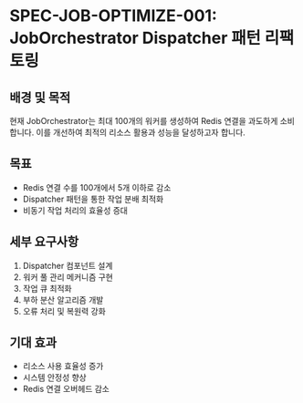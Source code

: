 # SPEC-JOB-OPTIMIZE-001: JobOrchestrator Dispatcher 패턴 리팩토링

## 배경 및 목적
현재 JobOrchestrator는 최대 100개의 워커를 생성하여 Redis 연결을 과도하게 소비합니다. 이를 개선하여 최적의 리소스 활용과 성능을 달성하고자 합니다.

## 목표
- Redis 연결 수를 100개에서 5개 이하로 감소
- Dispatcher 패턴을 통한 작업 분배 최적화
- 비동기 작업 처리의 효율성 증대

## 세부 요구사항
1. Dispatcher 컴포넌트 설계
2. 워커 풀 관리 메커니즘 구현
3. 작업 큐 최적화
4. 부하 분산 알고리즘 개발
5. 오류 처리 및 복원력 강화

## 기대 효과
- 리소스 사용 효율성 증가
- 시스템 안정성 향상
- Redis 연결 오버헤드 감소